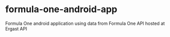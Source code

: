 # formula-one-android-app
Formula One android application using data from Formula One API hosted at Ergast API
